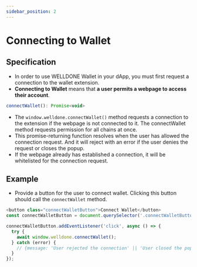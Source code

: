 ```yaml
---
sidebar_position: 2
---
```


# Connecting to Wallet
## Specification
* In order to use WELLDONE Wallet in your dApp, you must first request a connection to the wallet extension.
* **Connecting to Wallet** means that **a user permits a webpage to access their account**.
```javascript   
connectWallet(): Promise<void>
```
* The `window.welldone.connectWallet()` method requests a connection to the extension if the webpage is not connected to it. The connectWallet method requests permission for all chains at once. 
* This promise-returning function resolves when the user has allowed the connection request. And it will reject with an error if the user denies the request or closes the popup.
* If the webpage already has established a connection, it will be whitelisted for the connection request.

## Example
* Provide a button for the user to connect wallet. Clicking this button should call the `connectWallet` method.

```javascript
<button class="connectWalletButton">Connect Wallet</button>
const connectWalletButton = document.querySelector('.connectWalletButton');

connectWalletButton.addEventListener('click', async () => {
  try {
    await window.welldone.connectWallet();
  } catch (error) {
    // {message: 'User rejected the connection' || 'User closed the popup'}
  }
});
```